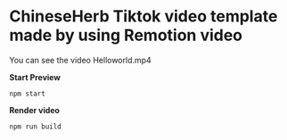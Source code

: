 # ChineseHerb Tiktok video template made by using Remotion video

You can see the video Helloworld.mp4

**Start Preview**

```console
npm start
```

**Render video**

```console
npm run build
```
